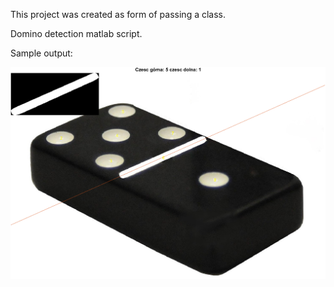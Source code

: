 This project was created as form of passing a class.

Domino detection matlab script.

Sample output:



![alt text](https://github.com/110kc3/domino_piw/blob/main/sampleOutput/untitledPerfecto.png?raw=true)
